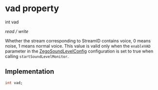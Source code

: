 


# vad property







int vad
  
_<span class="feature">read / write</span>_



<p>Whether the stream corresponding to StreamID contains voice, 0 means noise, 1 means normal voice. This value is valid only when the <code>enableVAD</code> parameter in the <a href="../../zego_uikit_prebuilt_live_audio_room/ZegoSoundLevelConfig-class.md">ZegoSoundLevelConfig</a> configuration is set to true when calling <code>startSoundLevelMonitor</code>.</p>



## Implementation

```dart
int vad;
```







